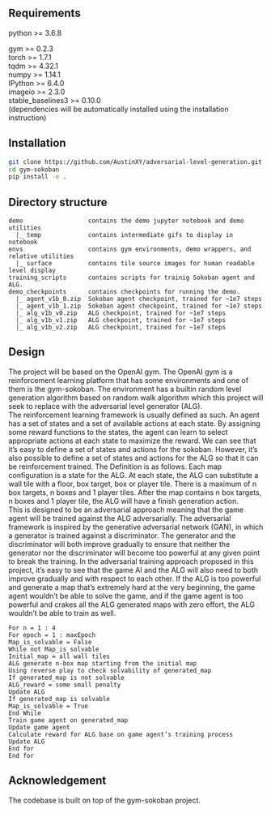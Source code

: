 ## Requirements
python >=  3.6.8<br>

gym >= 0.2.3<br>
torch >= 1.7.1<br>
tqdm >= 4.32.1<br>
numpy >= 1.14.1<br>
IPython >= 6.4.0<br>
imageio >= 2.3.0<br>
stable_baselines3 >= 0.10.0<br>
(dependencies will be automatically installed using the installation instruction)

## Installation
```bash
git clone https://github.com/AustinXY/adversarial-level-generation.git
cd gym-sokoban
pip install -e .
```

## Directory structure
```
demo                  contains the demo jupyter notebook and demo utilities
  |_ temp             contains intermediate gifs to display in notebook
envs                  contains gym environments, demo wrappers, and relative utilities
  |_ surface          contains tile source images for human readable level display
training_scripts      contains scripts for trainig Sokoban agent and ALG.
demo_checkpoints      contains checkpoints for running the demo.
  |_ agent_v1b_0.zip  Sokoban agent checkpoint, trained for ~1e7 steps
  |_ agent_v1b_1.zip  Sokoban agent checkpoint, trained for ~1e7 steps
  |_ alg_v1b_v0.zip   ALG checkpoint, trained for ~1e7 steps
  |_ alg_v1b_v1.zip   ALG checkpoint, trained for ~1e7 steps
  |_ alg_v1b_v2.zip   ALG checkpoint, trained for ~1e7 steps
```

## Design
The project will be based on the OpenAI gym. The OpenAI gym is a reinforcement learning platform that has some environments and one of them is the gym-sokoban. The environment has a builtin random level generation algorithm based on random walk algorithm which this project will seek to replace with the adversarial level generator (ALG). <br>
The reinforcement learning framework is usually defined as such. An agent has a set of states and a set of available actions at each state. By assigning some reward functions to the states, the agent can learn to select appropriate actions at each state to maximize the reward. We can see that it’s easy to define a set of states and actions for the sokoban. However, it’s also possible to define a set of states and actions for the ALG so that it can be reinforcement trained. The Definition is as follows. Each map configuration is a state for the ALG. At each state, the ALG can substitute a wall tile with a floor, box target, box or player tile. There is a maximum of n box targets, n boxes and 1 player tiles. After the map contains n box targets, n boxes and 1 player tile, the ALG will have a finish generation action. <br>
This is designed to be an adversarial approach meaning that the game agent will be trained against the ALG adversarially. The adversarial framework is inspired by the generative adversarial network (GAN), in which a generator is trained against a discriminator. The generator and the discriminator will both improve gradually to ensure that neither the generator nor the discriminator will become too powerful at any given point to break the training. In the adversarial training approach proposed in this project, it’s easy to see that the game AI and the ALG will also need to both improve gradually and with respect to each other. If the ALG is too powerful and generate a map that’s extremely hard at the very beginning, the game agent wouldn’t be able to solve the game, and if the game agent is too powerful and crakes all the ALG generated maps with zero effort, the ALG wouldn’t be able to train as well.<br>

```
For n = 1 : 4
For epoch = 1 : maxEpoch
Map_is_solvable = False
While not Map_is_solvable
Initial_map = all wall tiles
ALG generate n-box map starting from the initial map
Using reverse play to check solvability of generated_map
If generated_map is not solvable
ALG_reward = some small penalty
Update ALG
If generated_map is solvable
Map_is_solvable = True
End While
Train game agent on generated_map
Update game agent
Calculate reward for ALG base on game agent’s training process
Update ALG
End for
End for
```

## Acknowledgement
The codebase is built on top of the gym-sokoban project.

